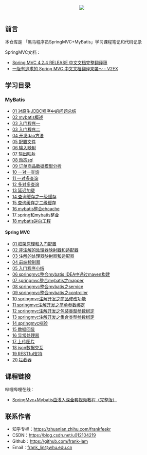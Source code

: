 <div align="center"> <img src="imgs/logo2.png" width=""/></div><br/>



## 前言

本仓库是 「黑马程序员SpringMVC+MyBatis」学习课程笔记和代码记录



SpringMVC文档：

- [Spring MVC 4.2.4 RELEASE 中文文档完整翻译稿](https://github.com/linesh-simplicity/translation-spring-mvc-4-documentation)
- [一版有追求的 Spring MVC 中文文档翻译来袭～ - V2EX](https://www.v2ex.com/t/288717)



## 学习目录

### MyBatis
- [01 对原生JDBC程序中的问题总结](mybatis/01%20对原生JDBC程序中的问题总结.md)
- [02 mybatis概述](mybatis/02%20mybatis概述.md)
- [03 入门程序一](mybatis/03%20入门程序一.md)
- [03 入门程序二](mybatis/03%20入门程序二.md)
- [04 开发dao方法](mybatis/04%20开发dao方法.md)
- [05 配置文件](mybatis/05%20配置文件.md)
- [06 输入映射](mybatis/06%20输入映射.md)
- [07 输出映射](mybatis/07%20输出映射.md)
- [08 动态sql](mybatis/08%20动态sql.md)
- [09 订单商品数据模型分析](mybatis/09%20订单商品数据模型分析.md)
- [10 一对一查询](mybatis/10%20一对一查询.md)
- [11 一对多查询](mybatis/11%20一对多查询.md)
- [12 多对多查询](mybatis/12%20多对多查询.md)
- [13 延迟加载](mybatis/13%20延迟加载.md)
- [14 查询缓存之一级缓存](mybatis/14%20查询缓存之一级缓存.md)
- [15 查询缓存之二级缓存](mybatis/15%20查询缓存之二级缓存.md)
- [16 mybatis整合ehcache](mybatis/16%20mybatis整合ehcache.md)
- [17 spring和mybatis整合](mybatis/17%20spring和mybatis整合.md)
- [18 mybatis逆向工程](mybatis/18%20mybatis逆向工程.md)




#### Spring MVC
- [01 框架原理和入门配置](springmvc/01%20框架原理和入门配置.md)
- [02 非注解的处理器映射器和适配器](springmvc/02%20非注解的处理器映射器和适配器.md)
- [03 注解的处理器映射器和适配器](springmvc/03%20注解的处理器映射器和适配器.md)
- [04 前端控制器](springmvc/04%20前端控制器.md)
- [05 入门程序小结](springmvc/05%20入门程序小结.md)
- [06 springmvc整合mybatis IDEA中通过maven构建](springmvc/06%20springmvc整合mybatis-mvn构建.md)
- [07 springmvc整合mybatis之mapper](springmvc/07%20springmvc整合mybatis之mapper.md)
- [08 springmvc整合mybatis之service](springmvc/08%20springmvc整合mybatis之service.md)
- [09 springmvc整合mybatis之controller](springmvc/09%20springmvc整合mybatis之controller.md)
- [10 springmvc注解开发之商品修改功能](springmvc/10%20springmvc注解开发之商品修改功能.md)
- [11 springmvc注解开发之简单参数绑定](springmvc/11%20springmvc注解开发之简单参数绑定.md)
- [12 springmvc注解开发之包装类型参数绑定](springmvc/12%20springmvc注解开发之包装类型参数绑定.md)
- [13 springmvc注解开发之集合类型参数绑定](springmvc/13%20springmvc注解开发之集合类型参数绑定.md)
- [14 springmvc校验](springmvc/14%20springmvc校验.md)
- [15 数据回显](springmvc/15%20数据回显.md)
- [16 异常处理器](springmvc/16%20异常处理器.md)
- [17 上传图片](springmvc/17%20上传图片.md)
- [18 json数据交互](springmvc/18%20json数据交互.md)
- [19 RESTful支持](springmvc/19%20RESTful支持.md)
- [20 拦截器](springmvc/20%20拦截器.md)



## 课程链接 

哔哩哔哩在线：

- [SpringMvc+Mybatis由浅入深全套视频教程（完整版）](https://www.bilibili.com/video/av27573870)



## 联系作者

- 知乎专栏：https://zhuanlan.zhihu.com/frankfeekr
- CSDN：https://blog.csdn.net/u012104219
- Github：https://github.com/frank-lam
- Email：frank_lin@whu.edu.cn
